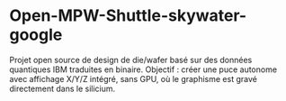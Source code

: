 # Open-MPW-Shuttle-skywater-google
Projet open source de design de die/wafer basé sur des données quantiques IBM traduites en binaire. Objectif : créer une puce autonome avec affichage X/Y/Z intégré, sans GPU, où le graphisme est gravé directement dans le silicium.
